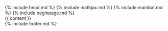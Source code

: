 <!DOCTYPE html>
<html lang="{{ site.lang | default: "en-US" }}">
  {% include head.md %}
  {% include mathjax.md %}
  <body>
    {% include mainbar.md %}
    {% include beginpage.md %}
    <div class="main-content">
      {{ content }}
    </div>
    {% include footer.md %}
  </body>
</html>
